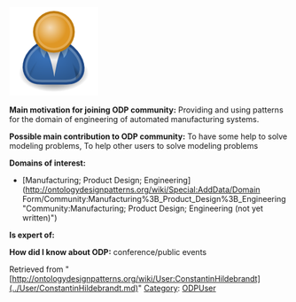 [![Image:ODPUser.png](../images/a/a6/ODPUser.png)](../Image/ODPUser.png.md "Image:ODPUser.png")




  





__Main motivation for joining ODP community:__ Providing and using patterns for the domain of engineering of automated manufacturing systems.


__Possible main contribution to ODP community:__ To have some help to solve modeling problems, To help other users to solve modeling problems


__Domains of interest:__



* [Manufacturing; Product Design; Engineering](http://ontologydesignpatterns.org/wiki/Special:AddData/Domain Form/Community:Manufacturing%3B_Product_Design%3B_Engineering "Community:Manufacturing; Product Design; Engineering (not yet written)")


__Is expert of:__


  

__How did I know about ODP:__ conference/public events






Retrieved from "[http://ontologydesignpatterns.org/wiki/User:ConstantinHildebrandt](../User/ConstantinHildebrandt.md)"
 [Category](http://ontologydesignpatterns.org/wiki/Special:Categories "Special:Categories"): [ODPUser](../Category/ODPUser.md "Category:ODPUser")